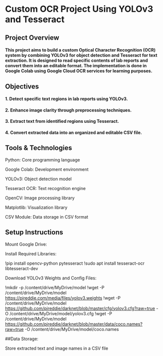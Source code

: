 # Custom OCR Project Using YOLOv3 and Tesseract

## Project Overview

#### This project aims to build a custom Optical Character Recognition (OCR) system by combining YOLOv3 for object detection and Tesseract for text extraction. It is designed to read specific contents of lab reports and convert them into an editable format. The implementation is done in Google Colab using Google Cloud OCR services for learning purposes.

## Objectives

#### 1. Detect specific text regions in lab reports using YOLOv3.

#### 2. Enhance image clarity through preprocessing techniques.

#### 3. Extract text from identified regions using Tesseract.

#### 4. Convert extracted data into an organized and editable CSV file.



## Tools & Technologies

Python: Core programming language

Google Colab: Development environment

YOLOv3: Object detection model

Tesseract OCR: Text recognition engine

OpenCV: Image processing library

Matplotlib: Visualization library

CSV Module: Data storage in CSV format



## Setup Instructions

Mount Google Drive:

Install Required Libraries:

!pip install opencv-python pytesseract
!sudo apt install tesseract-ocr libtesseract-dev


Download YOLOv3 Weights and Config Files:

!mkdir -p /content/drive/MyDrive/model
!wget -P /content/drive/MyDrive/model https://pjreddie.com/media/files/yolov3.weights
!wget -P /content/drive/MyDrive/model https://github.com/pjreddie/darknet/blob/master/cfg/yolov3.cfg?raw=true -O /content/drive/MyDrive/model/yolov3.cfg
!wget -P /content/drive/MyDrive/model https://github.com/pjreddie/darknet/blob/master/data/coco.names?raw=true -O /content/drive/MyDrive/model/coco.names


##Data Storage:

Store extracted text and image names in a CSV file
